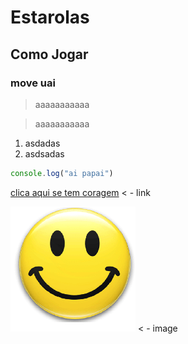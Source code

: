 # Estarolas

## Como Jogar

### move uai


>aaaaaaaaaaa

>aaaaaaaaaaa

1. asdadas
1. asdsadas

``` js
console.log("ai papai")
```

[clica aqui se tem coragem](aaaaaaaaaaaaaaa) < - link

![](images/teste.png) < - image

